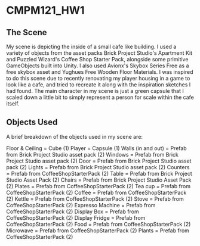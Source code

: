 # CMPM121_HW1
 
## The Scene
My scene is depicting the inside of a small cafe like building.  I used a variety of objects from the asset packs Brick Project Studio's Apartment Kit and Puzzled Wizard's Coffee Shop Starter Pack, alongside some primitive GameObjects built into Unity.  I also used Avionx's Skybox Series Free as a free skybox asset and Yughues Free Wooden Floor Materials.  I was inspired to do this scene due to recently renovating my player housing in a game to look like a cafe, and tried to recreate it along with the inspiration sketches I had found.  The main character in my scene is just a green capsule that I scaled down a little bit to simply represent a person for scale within the cafe itself.  

## Objects Used
A brief breakdown of the objects used in my scene are:

Floor & Ceiling = Cube (1)
Player = Capsule (1)
Walls (in and out) = Prefab from Brick Project Studio asset pack (2)
Windows = Prefab from Brick Project Studio asset pack (2)
Door = Prefab from Brick Project Studio asset pack (2)
Lights = Prefab from Brick Project Studio asset pack (2)
Counters = Prefab from CoffeeShopStarterPack (2)
Table = Prefab from Brick Project Studio Asset Pack (2)
Chairs = Prefab from Brick Project Studio Asset Pack (2)
Plates = Prefab from CoffeeShopStarterPack (2)
Tea cup = Prefab from CoffeeShopStarterPack (2)
Coffee = Prefab from CoffeeShopStarterPack (2)
Kettle = Prefab from CoffeeShopStarterPack (2)
Stove = Prefab from CoffeeShopStarterPack (2)
Expresso Machine = Prefab from CoffeeShopStarterPack (2)
Display Box = Prefab from CoffeeShopStarterPack (2)
Display Fridge = Prefab from CoffeeShopStarterPack (2)
Food = Prefab from CoffeeShopStarterPack (2)
Microwave = Prefab from CoffeeShopStarterPack (2)
Plants = Prefab from CoffeeShopStarterPack (2)